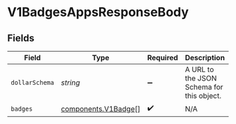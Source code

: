 # V1BadgesAppsResponseBody


## Fields

| Field                                                           | Type                                                            | Required                                                        | Description                                                     | Example                                                         |
| --------------------------------------------------------------- | --------------------------------------------------------------- | --------------------------------------------------------------- | --------------------------------------------------------------- | --------------------------------------------------------------- |
| `dollarSchema`                                                  | *string*                                                        | :heavy_minus_sign:                                              | A URL to the JSON Schema for this object.                       | https://api.steamsets.com/schemas/V1BadgesAppsResponseBody.json |
| `badges`                                                        | [components.V1Badge](../../models/components/v1badge.md)[]      | :heavy_check_mark:                                              | N/A                                                             |                                                                 |